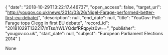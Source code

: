 {
  "date": "2018-10-29T13:22:17.446737", 
  "open_access": false, 
  "target_url": "http://yougov.co.uk/news/2014/03/26/Nigel-Farage-performed-better-first-eu-debate/", 
  "description": null, 
  "end_date": null, 
  "title": "YouGov: Poll: Farage tops Clegg in first EU debate", 
  "record_id": "20181029T132217/nTss/rWLYQdsfRRqpyiz0w==", 
  "publisher": "yougov.co.uk", 
  "start_date": null, 
  "subject": "European Parliament Elections 2014"
}

None